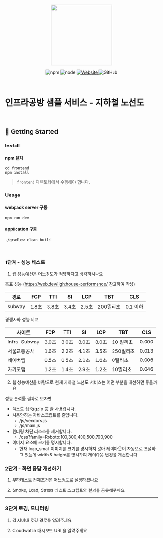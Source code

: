 <p align="center">
    <img width="200px;" src="https://raw.githubusercontent.com/woowacourse/atdd-subway-admin-frontend/master/images/main_logo.png"/>
</p>
<p align="center">
  <img alt="npm" src="https://img.shields.io/badge/npm-%3E%3D%205.5.0-blue">
  <img alt="node" src="https://img.shields.io/badge/node-%3E%3D%209.3.0-blue">
  <a href="https://edu.nextstep.camp/c/R89PYi5H" alt="nextstep atdd">
    <img alt="Website" src="https://img.shields.io/website?url=https%3A%2F%2Fedu.nextstep.camp%2Fc%2FR89PYi5H">
  </a>
  <img alt="GitHub" src="https://img.shields.io/github/license/next-step/atdd-subway-service">
</p>

<br>

# 인프라공방 샘플 서비스 - 지하철 노선도

<br>

## 🚀 Getting Started

### Install
#### npm 설치
```
cd frontend
npm install
```
> `frontend` 디렉토리에서 수행해야 합니다.

### Usage
#### webpack server 구동
```
npm run dev
```
#### application 구동
```
./gradlew clean build
```
<br>


### 1단계 - 성능 테스트
1. 웹 성능예산은 어느정도가 적당하다고 생각하시나요

목표 성능 (https://web.dev/lighthouse-performance/ 참고하여 작성)

| 경로            | FCP  | TTI  | SI   | LCP  | TBT    | CLS    |
|---------------|------|------|------|------|--------|--------|
| subway     | 1.8초 | 3.8초 | 3.4초 | 2.5초 | 200밀리초 | 0.1 이하 |

경쟁사와 성능 비교

| 사이트            | FCP  | TTI  | SI   | LCP  | TBT    | CLS   |
|----------------|------|------|------|------|--------|-------|
| Infra-Subway | 3.0초 | 3.0초 | 3.0초 | 3.0초 | 10 밀리초 | 0.000 |
| 서울교통공사    | 1.6초 | 2.2초 | 4.1초 | 3.5초 | 250밀리초 | 0.013 |
| 네이버맵      | 0.5초 | 0.5초 | 2.1초 | 1.6초 | 0밀리초   | 0.006 |
| 카카오맵      | 1.2초 | 1.4초 | 2.9초 | 1.2초 | 10밀리초  | 0.046 |

2. 웹 성능예산을 바탕으로 현재 지하철 노선도 서비스는 어떤 부분을 개선하면 좋을까요

성능 분석툴 결과로 보자면
- 텍스트 압축(gzip 등)을 사용합니다.
- 사용안하는 자바스크립트를 줄입니다.
  - /js/vendors.js
  - /js/main.js
- 렌더링 차단 리소스를 제거합니다.
  - /css?family=Roboto:100,300,400,500,700,900
- 이미지 요소에 크기를 명시합니다.
  - 현재 logo_small 이미지를 크기를 명시하지 않아 레이아웃이 자동으로 조절하고 있는데 width & height를 명시하여 레이아웃 변경을 개선합니다. 


### 2단계 - 화면 응답 개선하기
1. 부하테스트 전제조건은 어느정도로 설정하셨나요

2. Smoke, Load, Stress 테스트 스크립트와 결과를 공유해주세요

---
### 3단계 로깅, 모니터링
1. 각 서버내 로깅 경로를 알려주세요

2. Cloudwatch 대시보드 URL을 알려주세요

